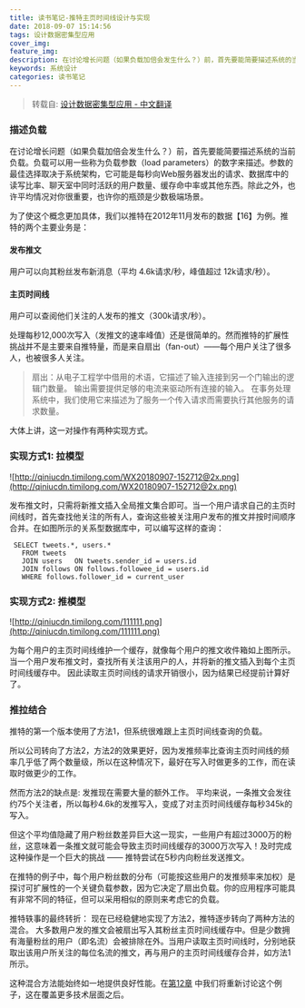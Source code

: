 ```yaml
---
title: 读书笔记-推特主页时间线设计与实现
date: 2018-09-07 15:14:56
tags: 设计数据密集型应用
cover_img:
feature_img:
description: 在讨论增长问题（如果负载加倍会发生什么？）前，首先要能简要描述系统的当前负载。负载可以用一些称为负载参数（load parameters）的数字来描述。参数的最佳选择取决于系统架构，它可能是每秒向Web服务器发出的请求、数据库中的读写比率、聊天室中同时活跃的用户数量、缓存命中率或其他东西。除此之外，也许平均情况对你很重要，也许你的瓶颈是少数极端场景。
keywords: 系统设计
categories: 读书笔记
---
```


> 转载自: [设计数据密集型应用 - 中文翻译](https://legacy.gitbook.com/book/vonng/ddia-cn/details)

### 描述负载

在讨论增长问题（如果负载加倍会发生什么？）前，首先要能简要描述系统的当前负载。负载可以用一些称为负载参数（load parameters）的数字来描述。参数的最佳选择取决于系统架构，它可能是每秒向Web服务器发出的请求、数据库中的读写比率、聊天室中同时活跃的用户数量、缓存命中率或其他东西。除此之外，也许平均情况对你很重要，也许你的瓶颈是少数极端场景。

为了使这个概念更加具体，我们以推特在2012年11月发布的数据【16】为例。推特的两个主要业务是：

#### 发布推文
用户可以向其粉丝发布新消息（平均 4.6k请求/秒，峰值超过 12k请求/秒）。

#### 主页时间线
用户可以查阅他们关注的人发布的推文（300k请求/秒）。

处理每秒12,000次写入（发推文的速率峰值）还是很简单的。然而推特的扩展性挑战并不是主要来自推特量，而是来自扇出（fan-out）——每个用户关注了很多人，也被很多人关注。

> 扇出：从电子工程学中借用的术语，它描述了输入连接到另一个门输出的逻辑门数量。 输出需要提供足够的电流来驱动所有连接的输入。 在事务处理系统中，我们使用它来描述为了服务一个传入请求而需要执行其他服务的请求数量。 

大体上讲，这一对操作有两种实现方式。

### 实现方式1: 拉模型

![http://qiniucdn.timilong.com/WX20180907-152712@2x.png](http://qiniucdn.timilong.com/WX20180907-152712@2x.png)

发布推文时，只需将新推文插入全局推文集合即可。当一个用户请求自己的主页时间线时，首先查找他关注的所有人，查询这些被关注用户发布的推文并按时间顺序合并。在如图所示的关系型数据库中，可以编写这样的查询：
```
 SELECT tweets.*, users.* 
   FROM tweets 
   JOIN users   ON tweets.sender_id = users.id 
   JOIN follows ON follows.followee_id = users.id 
   WHERE follows.follower_id = current_user
```

### 实现方式2: 推模型
![http://qiniucdn.timilong.com/111111.png](http://qiniucdn.timilong.com/111111.png)

为每个用户的主页时间线维护一个缓存，就像每个用户的推文收件箱如上图所示。 当一个用户发布推文时，查找所有关注该用户的人，并将新的推文插入到每个主页时间线缓存中。 因此读取主页时间线的请求开销很小，因为结果已经提前计算好了。 

### 推拉结合
推特的第一个版本使用了方法1，但系统很难跟上主页时间线查询的负载。

所以公司转向了方法2，方法2的效果更好，因为发推频率比查询主页时间线的频率几乎低了两个数量级，所以在这种情况下，最好在写入时做更多的工作，而在读取时做更少的工作。

然而方法2的缺点是: 发推现在需要大量的额外工作。 平均来说，一条推文会发往约75个关注者，所以每秒4.6k的发推写入，变成了对主页时间线缓存每秒345k的写入。

但这个平均值隐藏了用户粉丝数差异巨大这一现实，一些用户有超过3000万的粉丝，这意味着一条推文就可能会导致主页时间线缓存的3000万次写入！及时完成这种操作是一个巨大的挑战 —— 推特尝试在5秒内向粉丝发送推文。

在推特的例子中，每个用户粉丝数的分布（可能按这些用户的发推频率来加权）是探讨可扩展性的一个关键负载参数，因为它决定了扇出负载。你的应用程序可能具有非常不同的特征，但可以采用相似的原则来考虑它的负载。

推特轶事的最终转折：
现在已经稳健地实现了方法2，推特逐步转向了两种方法的混合。
大多数用户发的推文会被扇出写入其粉丝主页时间线缓存中。但是少数拥有海量粉丝的用户（即名流）会被排除在外。当用户读取主页时间线时，分别地获取出该用户所关注的每位名流的推文，再与用户的主页时间线缓存合并，如方法1所示。

这种混合方法能始终如一地提供良好性能。在[第12章](https://vonng.gitbooks.io/ddia-cn/ch12.html) 中我们将重新讨论这个例子，这在覆盖更多技术层面之后。 
